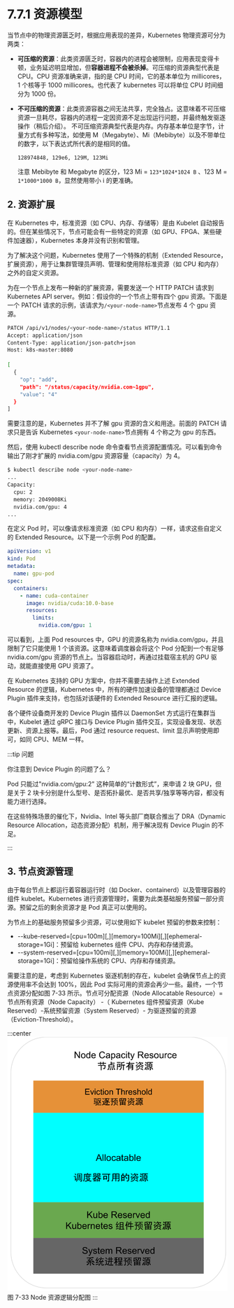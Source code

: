 # 7.7.1 资源模型


当节点中的物理资源匮乏时，根据应用表现的差异，Kubernetes 物理资源可分为两类：

- **可压缩的资源**：此类资源匮乏时，容器内的进程会被限制，应用表现变得卡顿，业务延迟明显增加，但**容器进程不会被杀掉**。可压缩的资源典型代表是 CPU。CPU 资源准确来讲，指的是 CPU 时间，它的基本单位为 millicores，1 个核等于 1000 millicores。也代表了 kubernetes 可以将单位 CPU 时间细分为 1000 份。

- **不可压缩的资源**：此类资源容器之间无法共享，完全独占。这意味着不可压缩资源一旦耗尽，容器内的进程一定因资源不足出现运行问题，并最终触发驱逐操作（稍后介绍）。
  不可压缩资源典型代表是内存。内存基本单位是字节，计量方式有多种写法，如使用 M（Megabyte）、Mi（Mebibyte）以及不带单位的数字，以下表达式所代表的是相同的值。

  ```plain
  128974848, 129e6, 129M, 123Mi
  ```
  注意 Mebibyte 和 Megabyte 的区分，123 Mi = `123*1024*1024 B` 、123 M = `1*1000*1000 B`，显然使用带小 i 的更准确。

## 2. 资源扩展

在 Kubernetes 中，标准资源（如 CPU、内存、存储等）是由 Kubelet 自动报告的。但在某些情况下，节点可能会有一些特定的资源（如 GPU、FPGA、某些硬件加速器），Kubernetes 本身并没有识别和管理。

为了解决这个问题，Kubernetes 使用了一个特殊的机制（Extended Resource，扩展资源），用于让集群管理员声明、管理和使用除标准资源（如 CPU 和内存）之外的自定义资源。

为在一个节点上发布一种新的扩展资源，需要发送一个 HTTP PATCH 请求到 Kubernetes API server。例如：假设你的一个节点上带有四个 gpu 资源。下面是一个 PATCH 请求的示例，该请求为`/<your-node-name>`节点发布 4 个 gpu 资源。

```bash
PATCH /api/v1/nodes/<your-node-name>/status HTTP/1.1
Accept: application/json
Content-Type: application/json-patch+json
Host: k8s-master:8080

[
  {
    "op": "add",
    "path": "/status/capacity/nvidia.com~1gpu",
    "value": "4"
  }
]
```
需要注意的是，Kubernetes 并不了解 gpu 资源的含义和用途。前面的 PATCH 请求只是告诉 Kubernetes `<your-node-name>`节点拥有 4 个称之为 gpu 的东西。

然后，使用 kubectl describe node 命令查看节点资源配置情况。可以看到命令输出了刚才扩展的 nvidia.com/gpu 资源容量（capacity）为 4。

```bash
$ kubectl describe node <your-node-name>
...
Capacity:
  cpu: 2
  memory: 2049008Ki
  nvidia.com/gpu: 4
...
```

在定义 Pod 时，可以像请求标准资源（如 CPU 和内存）一样，请求这些自定义的 Extended Resource。以下是一个示例 Pod 的配置。

```yaml
apiVersion: v1
kind: Pod
metadata:
  name: gpu-pod
spec:
  containers:
    - name: cuda-container
      image: nvidia/cuda:10.0-base
      resources:
        limits:
          nvidia.com/gpu: 1
```
可以看到，上面 Pod resources 中，GPU 的资源名称为 nvidia.com/gpu，并且限制了它只能使用 1 个该资源。这意味着调度器会将这个 Pod 分配到一个有足够 nvidia.com/gpu 资源的节点上。当容器启动时，再通过挂载宿主机的 GPU 驱动，就能直接使用 GPU 资源了。

在 Kubernetes 支持的 GPU 方案中，你并不需要去操作上述 Extended Resource 的逻辑，Kubernetes 中，所有的硬件加速设备的管理都通过 Device Plugin 插件来支持，也包括对该硬件的 Extended Resource 进行汇报的逻辑。

各个硬件设备商开发的 Device Plugin 插件以 DaemonSet 方式运行在集群当中，Kubelet 通过 gRPC 接口与 Device Plugin 插件交互，实现设备发现、状态更新、资源上报等。最后，Pod 通过 resource request、limit 显示声明使用即可，如同 CPU、MEM 一样。

:::tip 问题

你注意到 Device Plugin 的问题了么？

Pod 只能过"nvidia.com/gpu:2" 这种简单的“计数形式”，来申请 2 块 GPU，但是关于 2 块卡分别是什么型号、是否拓扑最优、是否共享/独享等等内容，都没有能力进行选择。

在这些特殊场景的催化下，Nvidia、Intel 等头部厂商联合推出了 DRA（Dynamic Resource Allocation，动态资源分配）机制，用于解决现有 Device Plugin 的不足。

:::

## 3. 节点资源管理

由于每台节点上都运行着容器运行时（如 Docker、containerd）以及管理容器的组件 kubelet。Kubernetes 进行资源管理时，需要为此类基础服务预留一部分资源。预留之后的剩余资源才是 Pod 真正可以使用的。

为节点上的基础服务预留多少资源，可以使用如下 kubelet 预留的参数来控制：

- --kube-reserved=[cpu=100m][,][memory=100Mi][,][ephemeral-storage=1Gi]：预留给 kubernetes 组件 CPU、内存和存储资源。
- --system-reserved=[cpu=100mi][,][memory=100Mi][,][ephemeral-storage=1Gi]：预留给操作系统的 CPU、内存和存储资源。

需要注意的是，考虑到 Kubernetes 驱逐机制的存在，kubelet 会确保节点上的资源使用率不会达到 100%，因此 Pod 实际可用的资源会再少一些。最终，一个节点资源分配如图 7-33 所示。节点可分配资源（Node Allocatable Resource）= 节点所有资源（Node Capacity） -（ Kubernetes 组件预留资源（Kube Reserved）-系统预留资源（System Reserved）- 为驱逐预留的资源（Eviction-Threshold）。

:::center
  ![](../assets/k8s-resource.svg)<br/>
  图 7-33 Node 资源逻辑分配图
:::








